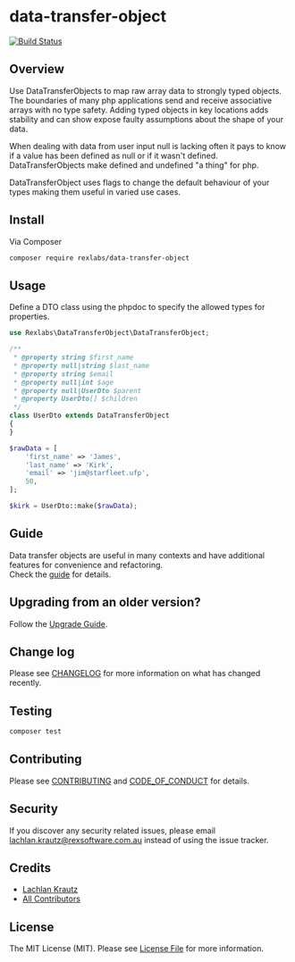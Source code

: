# data-transfer-object

[![Build Status](https://travis-ci.com/rexlabsio/data-transfer-object.svg?token=RUyjxjL2fH47cxZ6jUPh&branch=master)](https://travis-ci.com/rexlabsio/data-transfer-object)

## Overview

Use DataTransferObjects to map raw array data to strongly typed objects. The boundaries of many php applications send and receive associative arrays with no type safety. Adding typed objects in key locations adds stability and can show expose faulty assumptions about the shape of your data.

When dealing with data from user input null is lacking often it pays to know if a value has been defined as null or if it wasn't defined. DataTransferObjects make defined and undefined "a thing" for php.

DataTransferObject uses flags to change the default behaviour of your types making them useful in varied use cases.

## Install

Via Composer

``` bash
composer require rexlabs/data-transfer-object
```

## Usage

Define a DTO class using the phpdoc to specify the allowed types for properties. 

```php
use Rexlabs\DataTransferObject\DataTransferObject;

/**
 * @property string $first_name
 * @property null|string $last_name
 * @property string $email
 * @property null|int $age
 * @property null|UserDto $parent
 * @property UserDto[] $children
 */
class UserDto extends DataTransferObject
{
}

$rawData = [
    'first_name' => 'James',
    'last_name' => 'Kirk',
    'email' => 'jim@starfleet.ufp',
    50,
];

$kirk = UserDto::make($rawData);
````

## Guide

Data transfer objects are useful in many contexts and have additional features for convenience and refactoring.  
Check the [guide](docs/SUMMARY.md) for details.

## Upgrading from an older version?

Follow the [Upgrade Guide](docs/upgrading/upgrade_guide.md).

## Change log

Please see [CHANGELOG](CHANGELOG.md) for more information on what has changed recently.

## Testing

``` bash
composer test
```

## Contributing

Please see [CONTRIBUTING](CONTRIBUTING.md) and [CODE_OF_CONDUCT](CODE_OF_CONDUCT.md) for details.

## Security

If you discover any security related issues, please email lachlan.krautz@rexsoftware.com.au instead of using the issue tracker.

## Credits

- [Lachlan Krautz](https://github.com/lachlankrautz)
- [All Contributors](https://github.com/rexlabsio/data-transfer-object/graphs/contributors)

## License

The MIT License (MIT). Please see [License File](LICENSE.md) for more information.
